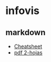 # infovis

## markdown

* [Cheatsheet](https://github.com/adam-p/markdown-here/wiki/Markdown-Cheatsheet)
* [pdf 2-hojas](https://guides.github.com/pdfs/markdown-cheatsheet-online.pdf)
